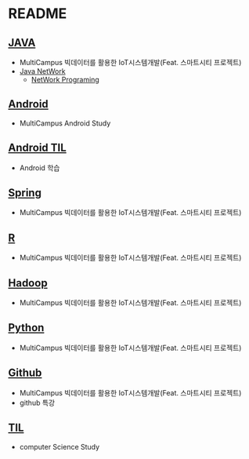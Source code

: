 # README

## [JAVA](https://github.com/hyunho058/MC_TIL/tree/master/Java)

* MultiCampus 빅데이터를 활용한 IoT시스템개발(Feat. 스마트시티 프로젝트)
* [Java NetWork](https://github.com/hyunho058/TIL/tree/master/Network)
  * [NetWork Programing](https://github.com/hyunho058/JavaNetwork)

## [Android](https://github.com/hyunho058/MC_TIL/tree/master/Android)

* MultiCampus Android Study

## [Android TIL](https://github.com/hyunho058/TIL/tree/master/AndroidTIL)

* Android 학습

## [Spring](https://github.com/hyunho058/MC_TIL/tree/master/Spring)

* MultiCampus 빅데이터를 활용한 IoT시스템개발(Feat. 스마트시티 프로젝트)

## [R](https://github.com/hyunho058/MC_TIL/tree/master/R)

* MultiCampus 빅데이터를 활용한 IoT시스템개발(Feat. 스마트시티 프로젝트)

## [Hadoop](https://github.com/hyunho058/MC_TIL/tree/master/Hadoop)

* MultiCampus 빅데이터를 활용한 IoT시스템개발(Feat. 스마트시티 프로젝트)

## [Python](https://github.com/hyunho058/MC_TIL/tree/master/python)

* MultiCampus 빅데이터를 활용한 IoT시스템개발(Feat. 스마트시티 프로젝트)

## [Github](https://github.com/hyunho058/TIL/tree/master/github)

* MultiCampus 빅데이터를 활용한 IoT시스템개발(Feat. 스마트시티 프로젝트)
* github 특강

## [TIL](https://github.com/hyunho058/TIL/tree/master/TIL)

* computer Science Study











